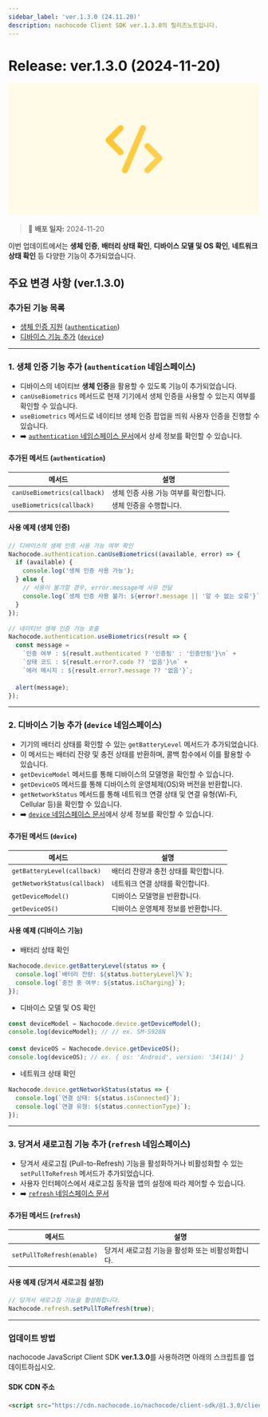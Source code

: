 ```yaml
---
sidebar_label: 'ver.1.3.0 (24.11.20)'
description: nachocode Client SDK ver.1.3.0의 릴리즈노트입니다.
---
```


# Release: ver.1.3.0 (2024-11-20)

![sdk_detail](/img/docs/releases/release_note_sdk_detail.png)

> 🔔 **배포 일자:** 2024-11-20

이번 업데이트에서는 **생체 인증**, **배터리 상태 확인**, **디바이스 모델 및 OS 확인**, **네트워크 상태 확인** 등 다양한 기능이 추가되었습니다.

## 주요 변경 사항 (ver.1.3.0)

### 추가된 기능 목록

- [생체 인증 지원](#1-생체-인증-기능-추가-authentication-네임스페이스) ([`authentication`](/docs/sdk/namespaces/authentication))
- [디바이스 기능 추가](#2-디바이스-기능-추가-device-네임스페이스) ([`device`](/docs/sdk/namespaces/device))

---

### 1. 생체 인증 기능 추가 (`authentication` 네임스페이스)

- 디바이스의 네이티브 **생체 인증**을 활용할 수 있도록 기능이 추가되었습니다.
- `canUseBiometrics` 메서드로 현재 기기에서 생체 인증을 사용할 수 있는지 여부를 확인할 수 있습니다.
- `useBiometrics` 메서드로 네이티브 생체 인증 팝업을 띄워 사용자 인증을 진행할 수 있습니다.
- ➡️ [`authentication` 네임스페이스 문서](/docs/sdk/namespaces/authentication)에서 상세 정보를 확인할 수 있습니다.

#### 추가된 메서드 (`authentication`)

| 메서드                       | 설명                                   |
| ---------------------------- | -------------------------------------- |
| `canUseBiometrics(callback)` | 생체 인증 사용 가능 여부를 확인합니다. |
| `useBiometrics(callback)`    | 생체 인증을 수행합니다.                |

#### 사용 예제 (생체 인증)

```javascript
// 디바이스의 생체 인증 사용 가능 여부 확인
Nachocode.authentication.canUseBiometrics((available, error) => {
  if (available) {
    console.log('생체 인증 사용 가능');
  } else {
    // 사용이 불가할 경우, error.message에 사유 전달
    console.log(`생체 인증 사용 불가: ${error?.message || '알 수 없는 오류'}`);
  }
});
```

```javascript
// 네이티브 생체 인증 기능 호출
Nachocode.authentication.useBiometrics(result => {
  const message =
    `인증 여부 : ${result.authenticated ? '인증됨' : '인증안됨'}\n` +
    `상태 코드 : ${result.error?.code ?? '없음'}\n` +
    `에러 메시지 : ${result.error?.message ?? '없음'}`;

  alert(message);
});
```

---

### 2. 디바이스 기능 추가 (`device` 네임스페이스)

- 기기의 배터리 상태를 확인할 수 있는 `getBatteryLevel` 메서드가 추가되었습니다.
- 이 메서드는 배터리 잔량 및 충전 상태를 반환하며, 콜백 함수에서 이를 활용할 수 있습니다.
- `getDeviceModel` 메서드를 통해 디바이스의 모델명을 확인할 수 있습니다.
- `getDeviceOS` 메서드를 통해 디바이스의 운영체제(OS)와 버전을 반환합니다.
- `getNetworkStatus` 메서드를 통해 네트워크 연결 상태 및 연결 유형(Wi-Fi, Cellular 등)을 확인할 수 있습니다.
- ➡️ [`device` 네임스페이스 문서](/docs/sdk/namespaces/device)에서 상세 정보를 확인할 수 있습니다.

#### 추가된 메서드 (`device`)

| 메서드                       | 설명                                  |
| ---------------------------- | ------------------------------------- |
| `getBatteryLevel(callback)`  | 배터리 잔량과 충전 상태를 확인합니다. |
| `getNetworkStatus(callback)` | 네트워크 연결 상태를 확인합니다.      |
| `getDeviceModel()`           | 디바이스 모델명을 반환합니다.         |
| `getDeviceOS()`              | 디바이스 운영체제 정보를 반환합니다.  |

#### 사용 예제 (디바이스 기능)

- 배터리 상태 확인

```javascript
Nachocode.device.getBatteryLevel(status => {
  console.log(`배터리 잔량: ${status.batteryLevel}%`);
  console.log(`충전 중 여부: ${status.isCharging}`);
});
```

- 디바이스 모델 및 OS 확인

```javascript
const deviceModel = Nachocode.device.getDeviceModel();
console.log(deviceModel); // // ex. SM-S928N

const deviceOS = Nachocode.device.getDeviceOS();
console.log(deviceOS); // ex. { os: 'Android', version: '34(14)' }
```

- 네트워크 상태 확인

```javascript
Nachocode.device.getNetworkStatus(status => {
  console.log(`연결 상태: ${status.isConnected}`);
  console.log(`연결 유형: ${status.connectionType}`);
});
```

---

### 3. 당겨서 새로고침 기능 추가 (`refresh` 네임스페이스)

- 당겨서 새로고침 (Pull-to-Refresh) 기능을 활성화하거나 비활성화할 수 있는 `setPullToRefresh` 메서드가 추가되었습니다.
- 사용자 인터페이스에서 새로고침 동작을 앱의 설정에 따라 제어할 수 있습니다.
- ➡️ [`refresh` 네임스페이스 문서](/docs/sdk/namespaces/refresh)

#### 추가된 메서드 (`refresh`)

| 메서드                     | 설명                                               |
| -------------------------- | -------------------------------------------------- |
| `setPullToRefresh(enable)` | 당겨서 새로고침 기능을 활성화 또는 비활성화합니다. |

#### 사용 예제 (당겨서 새로고침 설정)

```javascript
// 당겨서 새로고침 기능을 활성화합니다.
Nachocode.refresh.setPullToRefresh(true);
```

---

### 업데이트 방법

nachocode JavaScript Client SDK **ver.1.3.0**를 사용하려면 아래의 스크립트를 업데이트하십시오.

#### SDK CDN 주소

```html
<script src="https://cdn.nachocode.io/nachocode/client-sdk/@1.3.0/client-sdk.min.js"></script>
```
